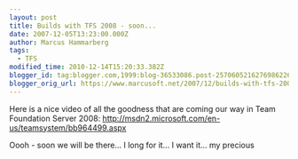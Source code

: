```yaml
---
layout: post
title: Builds with TFS 2008 - soon...
date: 2007-12-05T13:23:00.000Z
author: Marcus Hammarberg
tags:
  - TFS
modified_time: 2010-12-14T15:20:33.382Z
blogger_id: tag:blogger.com,1999:blog-36533086.post-2570605216276986226
blogger_orig_url: https://www.marcusoft.net/2007/12/builds-with-tfs-2008-soon.html
---
```



Here
is a nice video of all the goodness that are coming our way in Team
Foundation Server 2008:
<http://msdn2.microsoft.com/en-us/teamsystem/bb964499.aspx>

Oooh -
soon we will be there... I long for it... I want it... my precious
